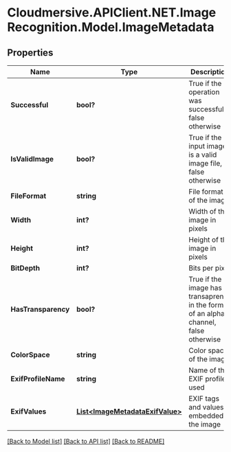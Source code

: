 # Cloudmersive.APIClient.NET.ImageRecognition.Model.ImageMetadata
## Properties

Name | Type | Description | Notes
------------ | ------------- | ------------- | -------------
**Successful** | **bool?** | True if the operation was successful, false otherwise | [optional] 
**IsValidImage** | **bool?** | True if the input image is a valid image file, false otherwise | [optional] 
**FileFormat** | **string** | File format of the image | [optional] 
**Width** | **int?** | Width of the image in pixels | [optional] 
**Height** | **int?** | Height of the image in pixels | [optional] 
**BitDepth** | **int?** | Bits per pixel | [optional] 
**HasTransparency** | **bool?** | True if the image has transaprency in the form of an alpha channel, false otherwise | [optional] 
**ColorSpace** | **string** | Color space of the image | [optional] 
**ExifProfileName** | **string** | Name of the EXIF profile used | [optional] 
**ExifValues** | [**List&lt;ImageMetadataExifValue&gt;**](ImageMetadataExifValue.md) | EXIF tags and values embedded in the image | [optional] 

[[Back to Model list]](../README.md#documentation-for-models) [[Back to API list]](../README.md#documentation-for-api-endpoints) [[Back to README]](../README.md)

